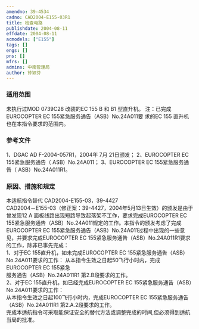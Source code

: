 ```yaml
---
amendno: 39-4534  
cadno: CAD2004-E155-03R1  
title: 检查电路  
publishdate: 2004-08-11  
effdate: 2004-08-11  
acmodels: ["E155"]  
tags: []  
engs: []  
pns: []  
mfrs: []  
admins: 中南管理局  
author: 钟颖芬  
---
```

  
### 适用范围  
未执行过MOD 0739C28 改装的EC 155 B 和 B1 型直升机。     注：已完成EUROCOPTER EC 155紧急服务通告（ASB）No.24A011要
求的EC 155 直升机也在本指令要求的范围内。  
  
<!--more-->  
### 参考文件  
  1、DGAC AD F-2004-057R1，2004年 7月 21日颁发； 2、EUROCOPTER EC 155紧急服务通告（ ASB）No.24A011； 3、EUROCOPTER EC 155紧急服务通告（ ASB）No.24A011R1。  
  
### 原因、措施和规定  

  本适航指令替代 CAD2004-E155-03，39-4427  
CAD2004－E155-03（修正案：39-4427，2004年5月13日生效）的颁发是由于曾发现12 A 面板线路出现短路导致起落架不工作，要求完成EUROCOPTER EC 155紧急服务通告（ASB）No.24A011规定的工作。本指令的颁发考虑了完成EUROCOPTER EC 155紧急服务通告（ASB）No.24A011过程中出现的一些意见，并要求完成EUROCOPTER EC 155紧急服务通告（ASB）No.24A011R1要求的工作，除非已事先完成：  
1、对于EC 155直升机，如未完成EUROCOPTER EC 155紧急服务通告（ASB）No.24A011要求的工作：     从本指令生效之日起50飞行小时内，完成EUROCOPTER EC 155紧急  
服务通告（ASB）No.24A011R1 第2.B段要求的工作。  
2、对于EC 155直升机，如已经完成EUROCOPTER EC 155紧急服务通告（ASB）No.24A011要求的工作：  
从本指令生效之日起100飞行小时内，完成EUROCOPTER EC 155紧急服务通告（ASB）No.24A011R1 第2.A.2段要求的工作。  
完成本适航指令可采取能保证安全的替代方法或调整完成的时间,但必须得到适航当局的批准。  
